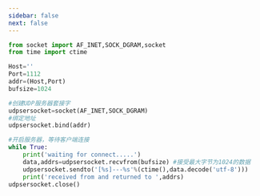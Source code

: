 ```yaml
---
sidebar: false
next: false
---
```

<BlogInfo/>






```python
from socket import AF_INET,SOCK_DGRAM,socket
from time import ctime

Host=''
Port=1112
addr=(Host,Port)
bufsize=1024

#创建UDP服务器套接字
udpsersocket=socket(AF_INET,SOCK_DGRAM)
#绑定地址
udpsersocket.bind(addr)

#开启服务器，等待客户端连接
while True:
    print('waiting for connect.....')
    data,addrs=udpsersocket.recvfrom(bufsize) #接受最大字节为1024的数据
    udpsersocket.sendto('[%s]---%s'%(ctime(),data.decode('utf-8')))
    print('received from and returned to ',addrs)
udpsersocket.close()
```






<ActionBox />
        
<style>#top-box {margin-top:0.5rem!important;}</style>